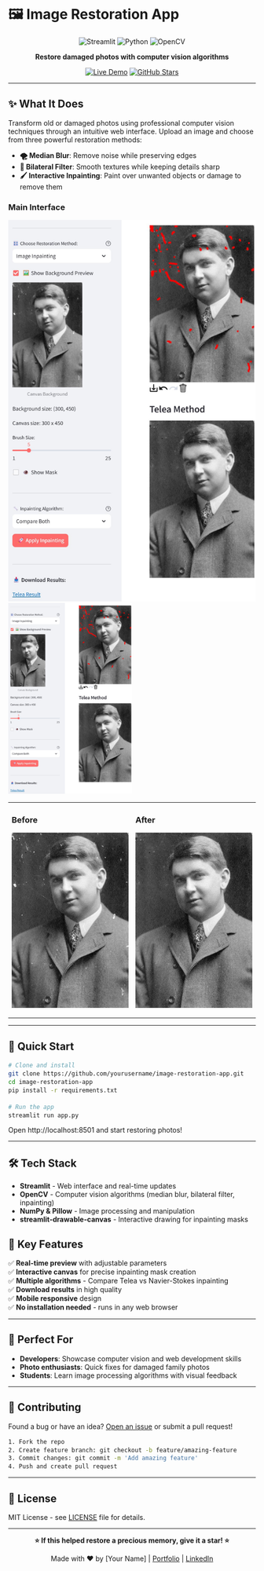 # 🖼️ Image Restoration App

<div align="center">

![Streamlit](https://img.shields.io/badge/Built%20with-Streamlit-red?style=for-the-badge&logo=streamlit)
![Python](https://img.shields.io/badge/Python-3.7+-blue?style=for-the-badge&logo=python)
![OpenCV](https://img.shields.io/badge/Computer%20Vision-OpenCV-green?style=for-the-badge&logo=opencv)

**Restore damaged photos with computer vision algorithms**

[![Live Demo](https://img.shields.io/badge/🚀_Try_Live_Demo-success?style=for-the-badge)](https://your-app-url.streamlit.app)
[![GitHub Stars](https://img.shields.io/github/stars/yourusername/image-restoration-app?style=for-the-badge)](https://github.com/yourusername/image-restoration-app/stargazers)

</div>

---

## ✨ What It Does

Transform old or damaged photos using professional computer vision techniques through an intuitive web interface. Upload an image and choose from three powerful restoration methods:

- **🌪️ Median Blur**: Remove noise while preserving edges
- **🎯 Bilateral Filter**: Smooth textures while keeping details sharp  
- **🖌️ Interactive Inpainting**: Paint over unwanted objects or damage to remove them


### Main Interface
![Main Interface](assets/App_view.jpg)
<img src="assets/App_view.jpg" width="50%">

<table>
<tr>
<td width="50%">


### Before
![Old Image](assets/old_image.jpg)
</td>

<td width = "50%">

### After
![Processed Image](assets/processed_photo.jpg)

</td>
</tr>
</table>

---

## 🚀 Quick Start

```bash
# Clone and install
git clone https://github.com/yourusername/image-restoration-app.git
cd image-restoration-app
pip install -r requirements.txt

# Run the app
streamlit run app.py
```

Open http://localhost:8501 and start restoring photos!

---

## 🛠️ Tech Stack

- **Streamlit** - Web interface and real-time updates
- **OpenCV** - Computer vision algorithms (median blur, bilateral filter, inpainting)
- **NumPy & Pillow** - Image processing and manipulation
- **streamlit-drawable-canvas** - Interactive drawing for inpainting masks

## 🎯 Key Features

✅ **Real-time preview** with adjustable parameters  
✅ **Interactive canvas** for precise inpainting mask creation  
✅ **Multiple algorithms** - Compare Telea vs Navier-Stokes inpainting  
✅ **Download results** in high quality  
✅ **Mobile responsive** design  
✅ **No installation needed** - runs in any web browser  

---

## 📸 Perfect For

- **Developers**: Showcase computer vision and web development skills
- **Photo enthusiasts**: Quick fixes for damaged family photos
- **Students**: Learn image processing algorithms with visual feedback

---

## 🤝 Contributing

Found a bug or have an idea? [Open an issue](https://github.com/yourusername/image-restoration-app/issues) or submit a pull request!

```bash
1. Fork the repo
2. Create feature branch: git checkout -b feature/amazing-feature
3. Commit changes: git commit -m 'Add amazing feature'
4. Push and create pull request
```

---

## 📄 License

MIT License - see [LICENSE](LICENSE) file for details.

---

<div align="center">

**⭐ If this helped restore a precious memory, give it a star! ⭐**

Made with ❤️ by [Your Name] | [Portfolio](https://yourwebsite.com) | [LinkedIn](https://linkedin.com/in/yourprofile)

</div>
